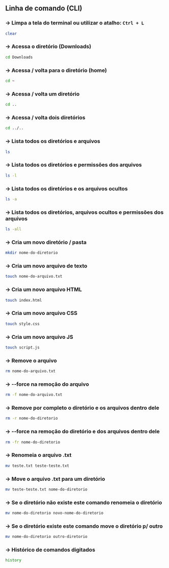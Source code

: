 ## Linha de comando (CLI)

### → **Limpa a tela do terminal ou utilizar o atalho: `Ctrl + L`**
```bash 
clear
```

### → **Acessa o diretório (Downloads)**
```bash 
cd Downloads
```

### → **Acessa / volta para o diretório (home)**
```bash 
cd ~
```

### → **Acessa / volta um diretório**
```bash 
cd ..
```

### → **Acessa / volta dois diretórios**
```bash 
cd ../..
```

### → **Lista todos os diretórios e arquivos**
```bash 
ls
```

### → **Lista todos os diretórios e permissões dos arquivos**
```bash 
ls -l
```

### → **Lista todos os diretórios e os arquivos ocultos**
```bash 
ls -a
```

### → **Lista todos os diretórios, arquivos ocultos e permissões dos arquivos**
```bash 
ls -all
```

### → **Cria um novo diretório / pasta**
```bash 
mkdir nome-do-diretorio
```

### → **Cria um novo arquivo de texto**
```bash 
touch nome-do-arquivo.txt
```

### → **Cria um novo arquivo HTML**
```bash 
touch index.html
```

### → **Cria um novo arquivo CSS**
```bash 
touch style.css
```

### → **Cria um novo arquivo JS**
```bash 
touch script.js
```

### → **Remove o arquivo**
```bash 
rm nome-do-arquivo.txt
```

### → **--force na remoção do arquivo**
```bash 
rm -f nome-do-arquivo.txt
```

### → **Remove por completo o diretório e os arquivos dentro dele**
```bash 
rm -r nome-do-diretorio
```

### → **--force na remoção do diretório e dos arquivos dentro dele**
```bash 
rm -fr nome-do-diretorio
```

### → **Renomeia o arquivo .txt**
```bash 
mv teste.txt teste-teste.txt
```

### → **Move o arquivo .txt para um diretório**
```bash 
mv teste-teste.txt nome-do-diretorio
```

### → **Se o diretório não existe este comando renomeia o diretório**
```bash 
mv nome-do-diretorio novo-nome-do-diretorio
```

### → **Se o diretório existe este comando move o diretório p/ outro**
```bash 
mv nome-do-diretorio outro-diretorio
```

### → **Histórico de comandos digitados**
```bash 
history
```
